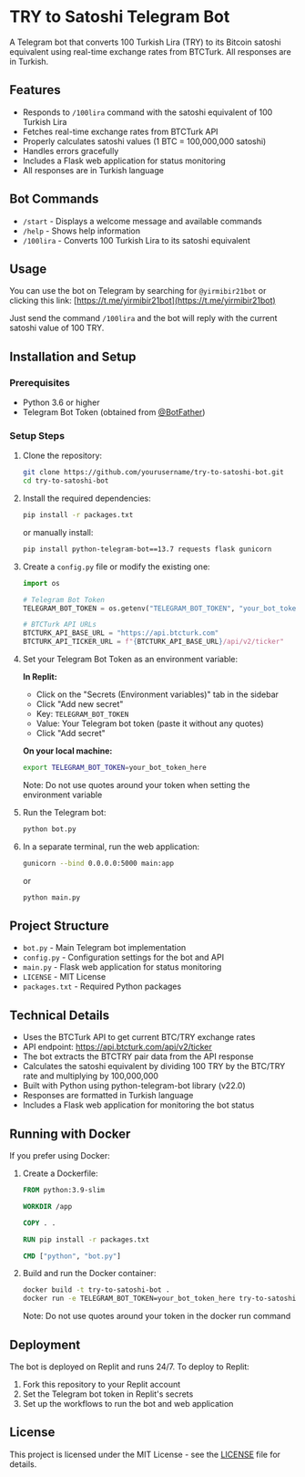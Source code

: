 # TRY to Satoshi Telegram Bot

A Telegram bot that converts 100 Turkish Lira (TRY) to its Bitcoin satoshi equivalent using real-time exchange rates from BTCTurk. All responses are in Turkish.

## Features

- Responds to `/100lira` command with the satoshi equivalent of 100 Turkish Lira
- Fetches real-time exchange rates from BTCTurk API
- Properly calculates satoshi values (1 BTC = 100,000,000 satoshi)
- Handles errors gracefully
- Includes a Flask web application for status monitoring
- All responses are in Turkish language

## Bot Commands

- `/start` - Displays a welcome message and available commands
- `/help` - Shows help information
- `/100lira` - Converts 100 Turkish Lira to its satoshi equivalent

## Usage

You can use the bot on Telegram by searching for `@yirmibir21bot` or clicking this link: [https://t.me/yirmibir21bot](https://t.me/yirmibir21bot)

Just send the command `/100lira` and the bot will reply with the current satoshi value of 100 TRY.

## Installation and Setup

### Prerequisites

- Python 3.6 or higher
- Telegram Bot Token (obtained from [@BotFather](https://t.me/BotFather))

### Setup Steps

1. Clone the repository:
   ```bash
   git clone https://github.com/yourusername/try-to-satoshi-bot.git
   cd try-to-satoshi-bot
   ```

2. Install the required dependencies:
   ```bash
   pip install -r packages.txt
   ```
   
   or manually install:
   ```bash
   pip install python-telegram-bot==13.7 requests flask gunicorn
   ```

3. Create a `config.py` file or modify the existing one:
   ```python
   import os
   
   # Telegram Bot Token
   TELEGRAM_BOT_TOKEN = os.getenv("TELEGRAM_BOT_TOKEN", "your_bot_token_here")
   
   # BTCTurk API URLs
   BTCTURK_API_BASE_URL = "https://api.btcturk.com"
   BTCTURK_API_TICKER_URL = f"{BTCTURK_API_BASE_URL}/api/v2/ticker"
   ```

4. Set your Telegram Bot Token as an environment variable:

   **In Replit:**
   - Click on the "Secrets (Environment variables)" tab in the sidebar
   - Click "Add new secret"
   - Key: `TELEGRAM_BOT_TOKEN`
   - Value: Your Telegram bot token (paste it without any quotes)
   - Click "Add secret"

   **On your local machine:**
   ```bash
   export TELEGRAM_BOT_TOKEN=your_bot_token_here
   ```
   Note: Do not use quotes around your token when setting the environment variable

5. Run the Telegram bot:
   ```bash
   python bot.py
   ```
   
6. In a separate terminal, run the web application:
   ```bash
   gunicorn --bind 0.0.0.0:5000 main:app
   ```
   or
   ```bash
   python main.py
   ```

## Project Structure

- `bot.py` - Main Telegram bot implementation
- `config.py` - Configuration settings for the bot and API
- `main.py` - Flask web application for status monitoring
- `LICENSE` - MIT License
- `packages.txt` - Required Python packages

## Technical Details

- Uses the BTCTurk API to get current BTC/TRY exchange rates
- API endpoint: https://api.btcturk.com/api/v2/ticker
- The bot extracts the BTCTRY pair data from the API response
- Calculates the satoshi equivalent by dividing 100 TRY by the BTC/TRY rate and multiplying by 100,000,000
- Built with Python using python-telegram-bot library (v22.0)
- Responses are formatted in Turkish language
- Includes a Flask web application for monitoring the bot status

## Running with Docker

If you prefer using Docker:

1. Create a Dockerfile:
   ```dockerfile
   FROM python:3.9-slim
   
   WORKDIR /app
   
   COPY . .
   
   RUN pip install -r packages.txt
   
   CMD ["python", "bot.py"]
   ```

2. Build and run the Docker container:
   ```bash
   docker build -t try-to-satoshi-bot .
   docker run -e TELEGRAM_BOT_TOKEN=your_bot_token_here try-to-satoshi-bot
   ```
   Note: Do not use quotes around your token in the docker run command

## Deployment

The bot is deployed on Replit and runs 24/7. To deploy to Replit:

1. Fork this repository to your Replit account
2. Set the Telegram bot token in Replit's secrets
3. Set up the workflows to run the bot and web application

## License

This project is licensed under the MIT License - see the [LICENSE](LICENSE) file for details.

